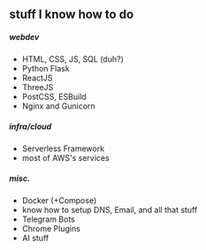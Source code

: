## stuff I know how to do
##### webdev
- HTML, CSS, JS, SQL (duh?)
- Python Flask
- ReactJS
- ThreeJS
- PostCSS, ESBuild
- Nginx and Gunicorn

##### infra/cloud
- Serverless Framework
- most of AWS's services

##### misc.
- Docker (+Compose)
- know how to setup DNS, Email, and all that stuff
- Telegram Bots
- Chrome Plugins
- AI stuff
